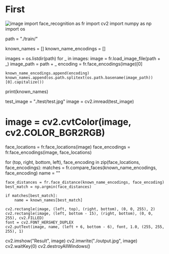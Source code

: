 # First
![image](https://user-images.githubusercontent.com/69109710/184173726-e2c7d284-a165-4257-b382-0e2b787ea872.png)
import face_recognition as fr
import cv2
import numpy as np
import os

path = "./train/"

known_names = []
known_name_encodings = []

images = os.listdir(path)
for _ in images:
    image = fr.load_image_file(path + _)
    image_path = path + _
    encoding = fr.face_encodings(image)[0]

    known_name_encodings.append(encoding)
    known_names.append(os.path.splitext(os.path.basename(image_path))[0].capitalize())

print(known_names)

test_image = "./test/test.jpg"
image = cv2.imread(test_image)
# image = cv2.cvtColor(image, cv2.COLOR_BGR2RGB)

face_locations = fr.face_locations(image)
face_encodings = fr.face_encodings(image, face_locations)

for (top, right, bottom, left), face_encoding in zip(face_locations, face_encodings):
    matches = fr.compare_faces(known_name_encodings, face_encoding)
    name = ""

    face_distances = fr.face_distance(known_name_encodings, face_encoding)
    best_match = np.argmin(face_distances)

    if matches[best_match]:
        name = known_names[best_match]

    cv2.rectangle(image, (left, top), (right, bottom), (0, 0, 255), 2)
    cv2.rectangle(image, (left, bottom - 15), (right, bottom), (0, 0, 255), cv2.FILLED)
    font = cv2.FONT_HERSHEY_DUPLEX
    cv2.putText(image, name, (left + 6, bottom - 6), font, 1.0, (255, 255, 255), 1)


cv2.imshow("Result", image)
cv2.imwrite("./output.jpg", image)
cv2.waitKey(0)
cv2.destroyAllWindows()
